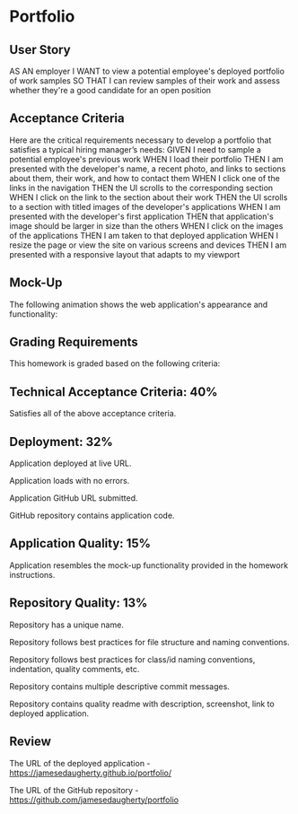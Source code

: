 # Portfolio

## User Story

AS AN employer
I WANT to view a potential employee's deployed portfolio of work samples
SO THAT I can review samples of their work and assess whether they're a good candidate for an open position

## Acceptance Criteria

Here are the critical requirements necessary to develop a portfolio that satisfies a typical hiring manager’s needs:
GIVEN I need to sample a potential employee's previous work
WHEN I load their portfolio
THEN I am presented with the developer's name, a recent photo, and links to sections about them, their work, and how to contact them
WHEN I click one of the links in the navigation
THEN the UI scrolls to the corresponding section
WHEN I click on the link to the section about their work
THEN the UI scrolls to a section with titled images of the developer's applications
WHEN I am presented with the developer's first application
THEN that application's image should be larger in size than the others
WHEN I click on the images of the applications
THEN I am taken to that deployed application
WHEN I resize the page or view the site on various screens and devices
THEN I am presented with a responsive layout that adapts to my viewport

## Mock-Up

The following animation shows the web application's appearance and functionality:

## Grading Requirements

This homework is graded based on the following criteria:

## Technical Acceptance Criteria: 40%

Satisfies all of the above acceptance criteria.

## Deployment: 32%

Application deployed at live URL.

Application loads with no errors.

Application GitHub URL submitted.

GitHub repository contains application code.

## Application Quality: 15%

Application resembles the mock-up functionality provided in the homework instructions.

## Repository Quality: 13%

Repository has a unique name.

Repository follows best practices for file structure and naming conventions.

Repository follows best practices for class/id naming conventions, indentation, quality comments, etc.

Repository contains multiple descriptive commit messages.

Repository contains quality readme with description, screenshot, link to deployed application.

## Review

The URL of the deployed application - https://jamesedaugherty.github.io/portfolio/

The URL of the GitHub repository - https://github.com/jamesedaugherty/portfolio
